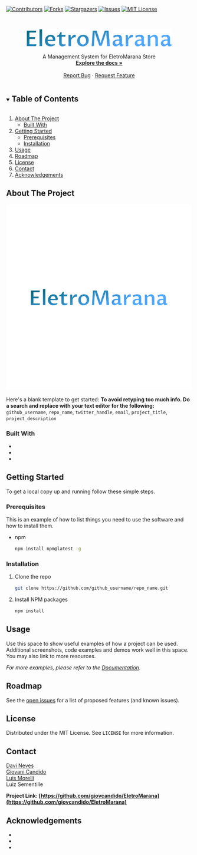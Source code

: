 <!-- PROJECT SHIELDS -->
<!--
*** I'm using markdown "reference style" links for readability.
*** Reference links are enclosed in brackets [ ] instead of parentheses ( ).
*** See the bottom of this document for the declaration of the reference variables
*** for contributors-url, forks-url, etc. This is an optional, concise syntax you may use.
*** https://www.markdownguide.org/basic-syntax/#reference-style-links
-->
[![Contributors][contributors-shield]][contributors-url]
[![Forks][forks-shield]][forks-url]
[![Stargazers][stars-shield]][stars-url]
[![Issues][issues-shield]][issues-url]
[![MIT License][license-shield]][license-url]

<!-- PROJECT LOGO -->
<br />
<p align="center">
  <a href="https://github.com/giovcandido/EletroMarana">
    <img src="/Images/Logo.png" alt="Logo" height="50">
  </a>
  
  <!-- <h3 align="center">EletroMarana</h3> -->

  <p align="center">
   A Management System for EletroMarana Store
    <br />
    <a href="/Docs/documentation.pdf"><strong>Explore the docs »</strong></a>
    <br />
    <br />
    <!-- <a href="https://github.com/giovcandido/EletroMarana">View Demo</a> -->
    <a href="https://github.com/giovcandido/EletroMarana/issues">Report Bug</a>
    ·
    <a href="https://github.com/giovcandido/EletroMarana/issues">Request Feature</a>
  </p>
</p>



<!-- TABLE OF CONTENTS -->
<details open="open">
  <summary><h2 style="display: inline-block">Table of Contents</h2></summary>
  <ol>
    <li>
      <a href="#about-the-project">About The Project</a>
      <ul>
        <li><a href="#built-with">Built With</a></li>
      </ul>
    </li>
    <li>
      <a href="#getting-started">Getting Started</a>
      <ul>
        <li><a href="#prerequisites">Prerequisites</a></li>
        <li><a href="#installation">Installation</a></li>
      </ul>
    </li>
    <li><a href="#usage">Usage</a></li>
    <li><a href="#roadmap">Roadmap</a></li>
    <!-- <li><a href="#contributing">Contributing</a></li> -->
    <li><a href="#license">License</a></li>
    <li><a href="#contact">Contact</a></li>
    <li><a href="#acknowledgements">Acknowledgements</a></li>
  </ol>
</details>



<!-- ABOUT THE PROJECT -->
## About The Project

[![Screenshots][product-screenshot]](https://github.com/giovcandido/EletroMarana/)

Here's a blank template to get started:
**To avoid retyping too much info. Do a search and replace with your text editor for the following:**
`github_username`, `repo_name`, `twitter_handle`, `email`, `project_title`, `project_description`


### Built With

* []()
* []()
* []()



<!-- GETTING STARTED -->
## Getting Started

To get a local copy up and running follow these simple steps.

### Prerequisites

This is an example of how to list things you need to use the software and how to install them.
* npm
  ```sh
  npm install npm@latest -g
  ```

### Installation

1. Clone the repo
   ```sh
   git clone https://github.com/github_username/repo_name.git
   ```
2. Install NPM packages
   ```sh
   npm install
   ```



<!-- USAGE EXAMPLES -->
## Usage

Use this space to show useful examples of how a project can be used. Additional screenshots, code examples and demos work well in this space. You may also link to more resources.

_For more examples, please refer to the <a href="/Docs/documentation.pdf">Documentation</strong></a>._



<!-- ROADMAP -->
## Roadmap

See the [open issues](https://github.com/giovcandido/EletroMarana/issues) for a list of proposed features (and known issues).



<!-- CONTRIBUTING -->
<!--
## Contributing

Contributions are what make the open source community such an amazing place to be learn, inspire, and create. Any contributions you make are **greatly appreciated**.

1. Fork the Project
2. Create your Feature Branch (`git checkout -b feature/AmazingFeature`)
3. Commit your Changes (`git commit -m 'Add some AmazingFeature'`)
4. Push to the Branch (`git push origin feature/AmazingFeature`)
5. Open a Pull Request
-->


<!-- LICENSE -->
## License

Distributed under the MIT License. See `LICENSE` for more information.



<!-- CONTACT -->
## Contact

[Davi Neves](https://github.com/davimedio01) <br>
[Giovani Candido](https://github.com/giovcandido) <br>
[Luis Morelli](https://github.com/Xilsu) <br>
Luiz Sementille

<b> Project Link: [https://github.com/giovcandido/EletroMarana](https://github.com/giovcandido/EletroMarana) </b>



<!-- ACKNOWLEDGEMENTS -->
## Acknowledgements

* []()
* []()
* []()





<!-- MARKDOWN LINKS & IMAGES -->
<!-- https://www.markdownguide.org/basic-syntax/#reference-style-links -->
[contributors-shield]: https://img.shields.io/github/contributors/giovcandido/EletroMarana.svg?style=for-the-badge
[contributors-url]: https://github.com/giovcandido/EletroMarana/graphs/contributors
[forks-shield]: https://img.shields.io/github/forks/giovcandido/EletroMarana.svg?style=for-the-badge
[forks-url]: https://github.com/giovcandido/EletroMarana/network/members
[stars-shield]: https://img.shields.io/github/stars/giovcandido/EletroMarana.svg?style=for-the-badge
[stars-url]: https://github.com/giovcandido/EletroMarana/stargazers
[issues-shield]: https://img.shields.io/github/issues/giovcandido/EletroMarana.svg?style=for-the-badge
[issues-url]: https://github.com/giovcandido/EletroMarana/issues
[license-shield]: https://img.shields.io/github/license/giovcandido/EletroMarana.svg?style=for-the-badge
[license-url]: https://github.com/giovcandido/EletroMarana/blob/master/LICENSE.txt
[product-screenshot]: /images/profile.png
[documentation_local]: /docs/documentation.pdf